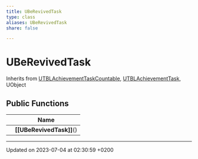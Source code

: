 ```yaml
---
title: UBeRevivedTask
type: class
aliases: UBeRevivedTask
share: false

---
```


# UBeRevivedTask





Inherits from [UTBLAchievementTaskCountable](/docs/SDK/Source/Classes/classUTBLAchievementTaskCountable.md), [UTBLAchievementTask](/docs/SDK/Source/Classes/classUTBLAchievementTask.md), UObject

## Public Functions

|                | Name           |
| -------------- | -------------- |
| | **[[UBeRevivedTask]]**() |

-------------------------------

Updated on 2023-07-04 at 02:30:59 +0200